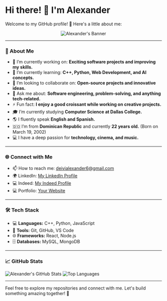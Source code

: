 # Hi there! 👋 I'm Alexander

Welcome to my GitHub profile! 🚀 Here's a little about me:

<p align="center">
  <img src="https://via.placeholder.com/800x200.png?text=Alexander" alt="Alexander's Banner" />
</p>

---

### 🌟 About Me
- 🔭 I’m currently working on: **Exciting software projects and improving my skills.**
- 🌱 I’m currently learning: **C++, Python, Web Development, and AI concepts.**
- 👯 I’m looking to collaborate on: **Open-source projects and innovative ideas.**
- 💬 Ask me about: **Software engineering, problem-solving, and anything tech-related.**
- ⚡ Fun fact: **I enjoy a good croissant while working on creative projects.**
- 🎓 I’m currently studying **Computer Science at Dallas College.**
- 🌎 I fluently speak **English and Spanish.**
- 🇩🇴 I’m from **Dominican Republic** and currently **22 years old.** (Born on March 19, 2002)
- 💻 I have a deep passion for **technology, cinema, and music.**

---

### 🌐 Connect with Me
- 📫 How to reach me: [deivialexander6@gmail.com](mailto:deivialexander6@gmail.com)
- 🌍 LinkedIn: [My LinkedIn Profile](https://www.linkedin.com/in/deivi-serrata-7789b2236)
- 💻 Indeed: [My Indeed Profile](https://profile.indeed.com/?hl=en_US&co=US&from=gnav-homepage)
- 💻 Portfolio: [Your Website](https://yourwebsite.com)

---

### 🛠️ Tech Stack
- 💻 **Languages:** C++, Python, JavaScript
- 🔧 **Tools:** Git, GitHub, VS Code
- 🌐 **Frameworks:** React, Node.js
- 🗄️ **Databases:** MySQL, MongoDB

---

### 📈 GitHub Stats
![Alexander's GitHub Stats](https://github-readme-stats.vercel.app/api?username=Alexandercs19&show_icons=true&theme=radical)
![Top Languages](https://github-readme-stats.vercel.app/api/top-langs/?username=Alexandercs19&layout=compact&theme=radical)

---

Feel free to explore my repositories and connect with me. Let's build something amazing together! 🌟
